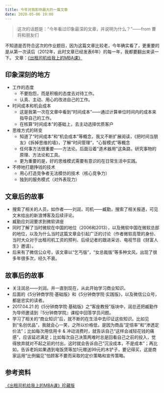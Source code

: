 ```yaml
---
title: 今年对我影响最大的一篇文章
date: 2020-05-06 19:00
---
```


>  这次的话题是：“今年看过印象最深的文章，并说明为什么？”——from 曹将和朋友们

不知道是否符合这次的作业题目，因为这篇文章比较老，今年确实看了，更重要的是从第一次读后（2012年，此时文章已经发表6年）的每一年，我都要翻出来读一下。
文章：[《出租司机给我上的MBA课》](http://www.managershare.com/post/155211)

## 印象深刻的地方
- 工作的态度
    - 不要抱怨，而是积极的态度去对待工作。
    - 认真、主动、用心的改进自己的工作。
- 时间成本和机会成本
    - 这是我第一次在文章中看到“时间成本”——通过计算单位时间内的成本来指导自己的工作。
    - 在核算“时间成本”的基础上，去主动选择优质客户
- 思维方式的转变
    - 知道了“时间成本”和“机会成本”等概念，我又不断扩展阅读，《把时间当朋友》《拆掉思维的墙》，了解“时间管理“，“心智模式”等概念
    - 任何事方法很重要——方法论。后面沿着“道术器用”这条路，研究事物的原理、方法论和工具。
    - 更为重要的是，好的思维模式需要有意识的在日常生活中实践。
- 不停地打磨挣钱的技术
    - 用心打造竞争者无法模仿的技术（核心竞争力）
    - 独到的服务模式（对外表现力）


## 文章后的故事
- 搜索了相关的人员，如作者——刘润，司机——臧勤，搜索了相关报道，可见文末给出的新浪博客及后续评论。
- 臧勤应刘润要求到微软讲座
- 同时了解了当时微软在中国的地位（2006和2013），以及微软中国在微软总部的地位，以及为什么当时这篇文章会引起广泛的讨论（作者微软高管的身份、当时大众对于出租司机工资的预判、后续记者的跟进采访、电视节目《财富人生》邀请）。
- 后来有了微信公众号，该文章以“乞丐版”，“女总裁版”等多种文风，出现了很多年很多次，经久不衰。

## 故事后的故事
- 关注润总——刘润。并一直到现在，从此开始学习商业知识。
- 后面的《5分钟商学院·基础版》和《5分钟商学院·实践版》，以及微信公众号，都是忠实的读者。
- 2017.04.21 的《5分钟商学院·基础版》之“客座教授”版块中，润总还把臧勤作为导师邀请到『5分钟商学院』课程中回答学员问题。
- 学习了相关的“商业知识”后，就不断的在生活中去印证这些知识。比如见到“名创优品”，我就会心一笑，之所以价格低，是因为商品“定倍率”和“渗透定价法”；比如每次用信用卡 & 冲动消费时，就告诉自己“这样会减轻花钱的痛感”，应该延迟满足；比如每次自己决策两难时总是回看自己之前的投入，觉得放弃就对不起之前的付出，这时就会告诉自己“沉没成本，不是成本”；再比如，告诉老妈如果遇到电饭煲等加1元赠送99元的木铲子，要记得买，这是商家运用“比例偏见”怕顾客不要而采取的定价策略和宣传策略。



## 参考资料
[《出租司机给我上的MBA课》珍藏版](http://blog.sina.com.cn/s/blog_6e0189a70102v6o0.html)
